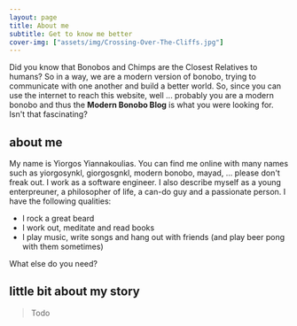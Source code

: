 ```yaml
---
layout: page
title: About me
subtitle: Get to know me better
cover-img: ["assets/img/Crossing-Over-The-Cliffs.jpg"]
---
```


<!-- ![cliffs]({{ 'assets/img/cliffs.jpg' | relative_url }}) -->


Did you know that Bonobos and Chimps are the Closest Relatives to humans? So in a way, we are a modern version of bonobo, trying to communicate with one another and build a better world. So, since you can use the internet to reach this website, well ... probably you are a modern bonobo and thus the **Modern Bonobo Blog** is what you were looking for. Isn't that fascinating?

## about me

My name is Yiorgos Yiannakoulias. 
You can find me online with many names such as yiorgosynkl, giorgosgnkl, modern bonobo, mayad, ... please don't freak out.
I work as a software engineer. 
I also describe myself as a young enterpreuner, a philosopher of life, a can-do guy and a passionate person. 
I have the following qualities:

* I rock a great beard
* I work out, meditate and read books
* I play music, write songs and hang out with friends (and play beer pong with them sometimes)

What else do you need?

## little bit about my story

> Todo